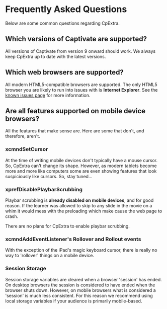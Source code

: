 # Frequently Asked Questions

Below are some common questions regarding CpExtra.

## Which versions of Captivate are supported?
All versions of Captivate from version 9 onward should work. We always keep CpExtra up to date with the latest versions.

## Which web browsers are supported?
All modern HTML5-compatible browsers are supported. The only HTML5 browser you are likely to run into issues with is **Internet Explorer**. See the [known issues page](./known-issues) for more information.

## Are all features supported on mobile device browsers?
All the features that make sense are. Here are some that don't, and therefore, aren't.

### xcmndSetCursor
At the time of writing mobile devices don't typically have a mouse cursor. So, CpExtra can't change its shape. However, as modern tablets become more and more like computers some are even showing features that look suspiciously like cursors. So, stay tuned...

### xprefDisablePlaybarScrubbing
Playbar scrubbing is **already disabled on mobile devices**, and for good reason. If the learner was allowed to skip to any slide in the movie on a whim it would mess with the preloading which make cause the web page to crash.

There are no plans for CpExtra to enable playbar scrubbing.

### xcmndAddEventListener's Rollover and Rollout events
With the exception of the iPad's magic keyboard cursor, there is really no way to 'rollover' things on a mobile device.  

### Session Storage
Session storage variables are cleared when a browser 'session' has ended. On desktop browsers the session is considered to have ended when the browser shuts down. However, on mobile browsers what is considered a 'session' is much less consistent. For this reason we recommend using local storage variables if your audience is primarily mobile-based.

